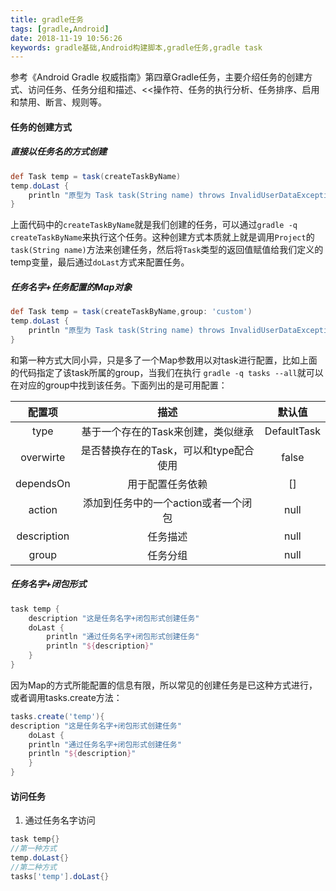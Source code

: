 ```yaml
---
title: gradle任务
tags: [gradle,Android]
date: 2018-11-19 10:56:26
keywords: gradle基础,Android构建脚本,gradle任务,gradle task
---
```


参考《Android Gradle 权威指南》第四章Gradle任务，主要介绍任务的创建方式、访问任务、任务分组和描述、<<操作符、任务的执行分析、任务排序、启用和禁用、断言、规则等。

<!--more-->

#### 任务的创建方式

##### 直接以任务名的方式创建

``` groovy
def Task temp = task(createTaskByName)
temp.doLast {
    println "原型为 Task task(String name) throws InvalidUserDataException"
}
```

上面代码中的`createTaskByName`就是我们创建的任务，可以通过`gradle -q createTaskByName`来执行这个任务。这种创建方式本质就上就是调用`Project`的`task(String name)`方法来创建任务，然后将`Task`类型的返回值赋值给我们定义的temp变量，最后通过`doLast`方式来配置任务。

##### 任务名字+任务配置的Map对象

``` groovy
def Task temp = task(createTaskByName,group: 'custom')
temp.doLast {
    println "原型为 Task task(String name) throws InvalidUserDataException"
}
```

和第一种方式大同小异，只是多了一个Map参数用以对task进行配置，比如上面的代码指定了该task所属的group，当我们在执行 `gradle -q tasks --all`就可以在对应的group中找到该任务。下面列出的是可用配置：

| 配置项 | 描述 | 默认值 |
| :------: | :----: | :------: |
| type | 基于一个存在的Task来创建，类似继承 | DefaultTask |
| overwirte | 是否替换存在的Task，可以和type配合使用 | false |
| dependsOn | 用于配置任务依赖 | [] |
| action | 添加到任务中的一个action或者一个闭包 | null |
| description | 任务描述 | null |
| group | 任务分组 | null |

##### 任务名字+闭包形式

``` groovy
task temp {
    description "这是任务名字+闭包形式创建任务"
    doLast {
    	println "通过任务名字+闭包形式创建任务"
    	println "${description}"
    }
}
```

因为Map的方式所能配置的信息有限，所以常见的创建任务是已这种方式进行，或者调用tasks.create方法：

``` groovy
tasks.create('temp'){
description "这是任务名字+闭包形式创建任务"
    doLast {
    println "通过任务名字+闭包形式创建任务"
    println "${description}"
    }
}
```

#### 访问任务

1. 通过任务名字访问

``` groovy
task temp{}
//第一种方式
temp.doLast{}
//第二种方式
tasks['temp'].doLast{}


```

